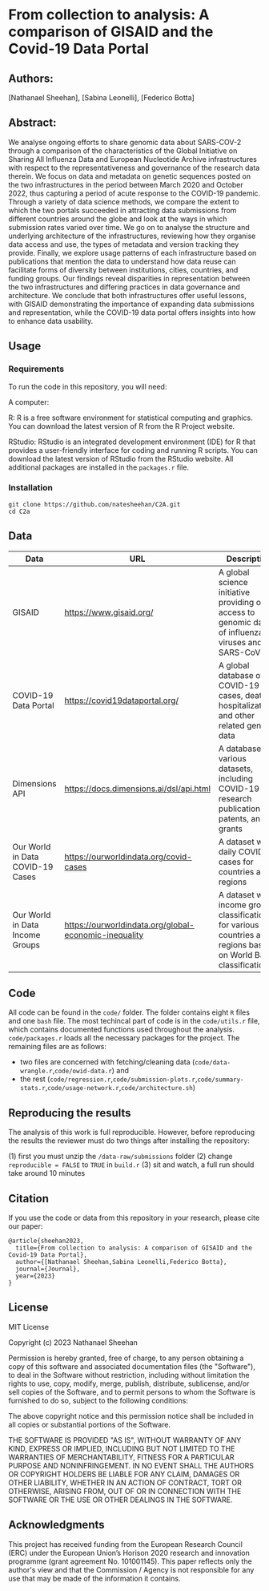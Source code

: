 # From collection to analysis: A comparison of GISAID and the Covid-19 Data Portal

## Authors: 

[Nathanael Sheehan], [Sabina Leonelli], [Federico Botta]

## Abstract: 

We analyse ongoing efforts to share genomic data about SARS-COV-2 through a comparison of the characteristics of the Global Initiative on Sharing All Influenza Data and European Nucleotide Archive infrastructures with respect to the representativeness and governance of the research data therein. We focus on data and metadata on genetic sequences posted on the two infrastructures in the period between March 2020 and October 2022, thus capturing a period of acute response to the COVID-19 pandemic. Through a variety of data science methods, we compare the extent to which the two portals succeeded in attracting data submissions from different countries around the globe and look at the ways in which submission rates varied over time. We go on to analyse the structure and underlying architecture of the infrastructures, reviewing how they organise data access and use, the types of metadata and version tracking they provide. Finally, we explore usage patterns of each infrastructure based on publications that mention the data to understand how data reuse can facilitate forms of diversity between institutions, cities, countries, and funding groups. Our findings reveal disparities in representation between the two infrastructures and differing practices in data governance and architecture. We conclude that both infrastructures offer useful lessons, with GISAID demonstrating the importance of expanding data submissions and representation, while the COVID-19 data portal offers insights into how to enhance data usability.

## Usage

### Requirements
To run the code in this repository, you will need:

A computer: 

R: R is a free software environment for statistical computing and graphics. You can download the latest version of R from the R Project website.

RStudio: RStudio is an integrated development environment (IDE) for R that provides a user-friendly interface for coding and running R scripts. You can download the latest version of RStudio from the RStudio website. All additional packages are installed in the `packages.r` file.


### Installation

```{bash}
git clone https://github.com/natesheehan/C2A.git
cd C2a
```

## Data


| Data              | URL                                                               | Description                                                                                       |
| -----------------| ----------------------------------------------------------------- | ------------------------------------------------------------------------------------------------- |
| GISAID            | https://www.gisaid.org/                                            | A global science initiative providing open access to genomic data of influenza viruses and SARS-CoV-2|
| COVID-19 Data Portal | https://covid19dataportal.org/                                    | A global database of COVID-19 cases, deaths, hospitalizations, and other related genomic data              |
| Dimensions API    | https://docs.dimensions.ai/dsl/api.html                           | A database with various datasets, including COVID-19 research publications, patents, and grants   |
| Our World in Data COVID-19 Cases | https://ourworldindata.org/covid-cases                            | A dataset with daily COVID-19 cases for countries and regions                   |
| Our World in Data Income Groups | https://ourworldindata.org/global-economic-inequality              | A dataset with income group classifications for various countries and regions based on World Bank classifications                       |



## Code

All code can be found in the `code/` folder. The folder contains eight `R` files and one `bash` file. The most techincal part of code is in the `code/utils.r` file, which contains documented functions used throughout the analysis. `code/packages.r` loads all the necessary packages for the project. The remaining files are as follows:
- two files are concerned with fetching/cleaning data (`code/data-wrangle.r`,`code/owid-data.r`) and 
- the rest (`code/regression.r`,`code/submission-plots.r`,`code/summary-stats.r`,`code/usage-network.r`,`code/architecture.sh`)

## Reproducing the results

The analysis of this work is full reproducible. However, before reproducing the results the reviewer must do two things after installing the repository:

(1) first you must unzip the `/data-raw/submissions` folder
(2) change `reproducible = FALSE` to `TRUE` in `build.r`
(3) sit and watch, a full run should take around 10 minutes

## Citation

If you use the code or data from this repository in your research, please cite our paper:

```{sql}
@article{sheehan2023,
  title={From collection to analysis: A comparison of GISAID and the Covid-19 Data Portal},
  author={[Nathanael Sheehan,Sabina Leonelli,Federico Botta},
  journal={Journal},
  year={2023}
}
```

## License
MIT License

Copyright (c) 2023 Nathanael Sheehan

Permission is hereby granted, free of charge, to any person obtaining a copy
of this software and associated documentation files (the "Software"), to deal
in the Software without restriction, including without limitation the rights
to use, copy, modify, merge, publish, distribute, sublicense, and/or sell
copies of the Software, and to permit persons to whom the Software is
furnished to do so, subject to the following conditions:

The above copyright notice and this permission notice shall be included in all
copies or substantial portions of the Software.

THE SOFTWARE IS PROVIDED "AS IS", WITHOUT WARRANTY OF ANY KIND, EXPRESS OR
IMPLIED, INCLUDING BUT NOT LIMITED TO THE WARRANTIES OF MERCHANTABILITY,
FITNESS FOR A PARTICULAR PURPOSE AND NONINFRINGEMENT. IN NO EVENT SHALL THE
AUTHORS OR COPYRIGHT HOLDERS BE LIABLE FOR ANY CLAIM, DAMAGES OR OTHER
LIABILITY, WHETHER IN AN ACTION OF CONTRACT, TORT OR OTHERWISE, ARISING FROM,
OUT OF OR IN CONNECTION WITH THE SOFTWARE OR THE USE OR OTHER DEALINGS IN THE
SOFTWARE.

## Acknowledgments

This project has received funding from the European Research Council (ERC) under the European Union’s Horison 2020 research and innovation programme (grant agreement No. 101001145). This paper reflects only the author's view and that the Commission / Agency is not responsible for any use that may be made of the information it contains.
